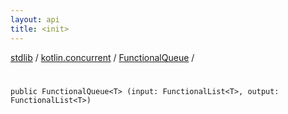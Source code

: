 ```yaml
---
layout: api
title: <init>
---
```

[stdlib](../../index.html) / [kotlin.concurrent](../index.html) / [FunctionalQueue](index.html) / [<init>](_init_.html)

# <init>

```
public FunctionalQueue<T> (input: FunctionalList<T>, output: FunctionalList<T>)
```
